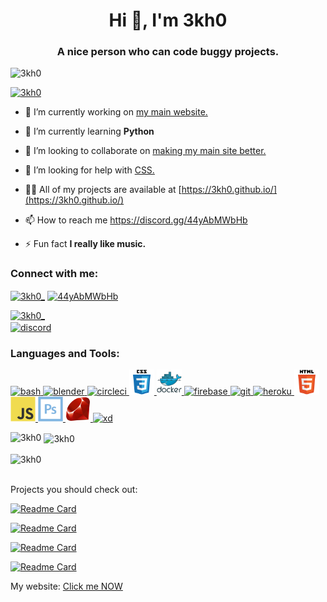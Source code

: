 <h1 align="center">Hi 👋, I'm 3kh0</h1>
<h3 align="center">A nice person who can code buggy projects.</h3>

<p align="left"> <img src="https://komarev.com/ghpvc/?username=3kh0&label=Profile Visitors&color=001eff&style=flat" alt="3kh0" /> </p>

<p align="left"> <a href="https://github.com/ryo-ma/github-profile-trophy"><img src="https://github-profile-trophy.vercel.app/?username=3kh0&theme=discord" alt="3kh0" /></a> </p>



- 🔭 I’m currently working on [my main website.](https://github.com/3kh0/3kh0.github.io)

- 🌱 I’m currently learning **Python**

- 👯 I’m looking to collaborate on [making my main site better.](https://github.com/3kh0/3kh0.github.io)

- 🤝 I’m looking for help with [CSS.](https://github.com/3kh0/3kh0.github.io/projects/1)

- 👨‍💻 All of my projects are available at [https://3kh0.github.io/](https://3kh0.github.io/)

- 📫 How to reach me https://discord.gg/44yAbMWbHb

- ⚡ Fun fact **I really like music.**

<h3 align="left">Connect with me:</h3>
<p align="left">
<a href="https://twitter.com/3kh0_" target="blank"><img align="center" src="https://raw.githubusercontent.com/rahuldkjain/github-profile-readme-generator/master/src/images/icons/Social/twitter.svg" alt="3kh0_" height="30" width="40" /></a>
<a href="https://discord.gg/44yAbMWbHb" target="blank"><img align="center" src="https://raw.githubusercontent.com/rahuldkjain/github-profile-readme-generator/master/src/images/icons/Social/discord.svg" alt="44yAbMWbHb" height="30" width="40" /></a>
</p>
<p align="left"> <a href="https://twitter.com/3kh0_" target="blank"><img src="https://img.shields.io/twitter/follow/3kh0_?logo=twitter&style=for-the-badge" alt="3kh0_" /></a> <br>
<a href="https://discord.gg/44yAbMWbHb" target="blank"><img align="center" src="https://img.shields.io/discord/840084542332076102?label=Server&logo=discord&logoColor=white&style=for-the-badge" alt="discord"></a></p>


<h3 align="left">Languages and Tools:</h3>
<p align="left"> <a href="https://www.gnu.org/software/bash/" target="_blank"> <img src="https://www.vectorlogo.zone/logos/gnu_bash/gnu_bash-icon.svg" alt="bash" width="40" height="40"/> </a> <a href="https://www.blender.org/" target="_blank"> <img src="https://download.blender.org/branding/community/blender_community_badge_white.svg" alt="blender" width="40" height="40"/> </a> <a href="https://circleci.com" target="_blank"> <img src="https://www.vectorlogo.zone/logos/circleci/circleci-icon.svg" alt="circleci" width="40" height="40"/> </a> <a href="https://www.w3schools.com/css/" target="_blank"> <img src="https://raw.githubusercontent.com/devicons/devicon/master/icons/css3/css3-original-wordmark.svg" alt="css3" width="40" height="40"/> </a> <a href="https://www.docker.com/" target="_blank"> <img src="https://raw.githubusercontent.com/devicons/devicon/master/icons/docker/docker-original-wordmark.svg" alt="docker" width="40" height="40"/> </a> <a href="https://firebase.google.com/" target="_blank"> <img src="https://www.vectorlogo.zone/logos/firebase/firebase-icon.svg" alt="firebase" width="40" height="40"/> </a> <a href="https://git-scm.com/" target="_blank"> <img src="https://www.vectorlogo.zone/logos/git-scm/git-scm-icon.svg" alt="git" width="40" height="40"/> </a> <a href="https://heroku.com" target="_blank"> <img src="https://www.vectorlogo.zone/logos/heroku/heroku-icon.svg" alt="heroku" width="40" height="40"/> </a> <a href="https://www.w3.org/html/" target="_blank"> <img src="https://raw.githubusercontent.com/devicons/devicon/master/icons/html5/html5-original-wordmark.svg" alt="html5" width="40" height="40"/> </a> <a href="https://developer.mozilla.org/en-US/docs/Web/JavaScript" target="_blank"> <img src="https://raw.githubusercontent.com/devicons/devicon/master/icons/javascript/javascript-original.svg" alt="javascript" width="40" height="40"/> </a> <a href="https://www.photoshop.com/en" target="_blank"> <img src="https://raw.githubusercontent.com/devicons/devicon/master/icons/photoshop/photoshop-line.svg" alt="photoshop" width="40" height="40"/> </a> <a href="https://www.ruby-lang.org/en/" target="_blank"> <img src="https://raw.githubusercontent.com/devicons/devicon/master/icons/ruby/ruby-original.svg" alt="ruby" width="40" height="40"/> </a> <a href="https://www.adobe.com/products/xd.html" target="_blank"> <img src="https://cdn.worldvectorlogo.com/logos/adobe-xd.svg" alt="xd" width="40" height="40"/> </a> </p>

<p><img align="left" src="https://github-readme-stats.vercel.app/api/top-langs?username=3kh0&show_icons=true&theme=dark&locale=en&layout=compact" alt="3kh0" /></p>

<p>&nbsp;<img align="center" src="https://github-readme-stats.vercel.app/api?username=3kh0&show_icons=true&theme=dark&locale=en" alt="3kh0" /></p>

<p><img align="center" src="https://github-readme-streak-stats.herokuapp.com/?user=3kh0&theme=dark" alt="3kh0" /></p>


<br>
  </html>
Projects you should check out:<br>
  
[![Readme Card](https://github-readme-stats.vercel.app/api/pin/?username=3kh0&repo=Ad-B-Gone&theme=github_dark)](https://github.com/3kh0/Ad-B-Gone)
  
[![Readme Card](https://github-readme-stats.vercel.app/api/pin/?username=3kh0&repo=asteroids&theme=github_dark)](https://github.com/3kh0/asteroids)
  
[![Readme Card](https://github-readme-stats.vercel.app/api/pin/?username=3kh0&repo=edit-page&theme=github_dark)](https://github.com/3kh0/edit-page)
  
[![Readme Card](https://github-readme-stats.vercel.app/api/pin/?username=3kh0&repo=fake-virus&theme=github_dark)](https://github.com/3kh0/fake-virus)



My website: [Click me NOW](https://3kh0.github.io/)

<!---
3kh0/3kh0 is a ✨ special ✨ repository because its `README.md` (this file) appears on your GitHub profile.
You can click the Preview link to take a look at your thing
--->
